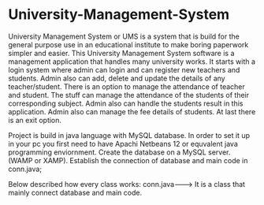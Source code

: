 # University-Management-System
University Management System or UMS is a system that is build for the general purpose use in an educational institute  to make boring paperwork simpler and easier. This University Management System software is a management application that handles many university works. It starts with a login system where admin can login and can register new teachers and students. Admin also can add, delete and update the details of any teacher/student. There is an option to manage the attendance of teacher and student. The stuff can manage the attendance of the students of their corresponding subject. Admin also can handle the students result in this application. Admin also can manage the fee details of students. At last there is an exit option.

Project is build in java language with MySQL database. In order to set it up in your pc you first need to have Apachi Netbeans 12 or equvalent java programming enviornment. Create the database on a MySQL server. (WAMP or XAMP). Establish the connection of database and main code in conn.java; 

Below described how every class works:
conn.java---> It is a class that mainly connect database and main code. 

